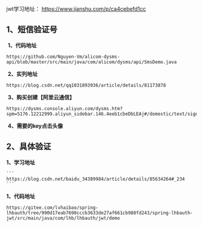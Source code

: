 jwt学习地址：
https://www.jianshu.com/p/ca4cebefd1cc

## 1、短信验证号

​	**1、代码地址**
      <!--wxstudy 【阿里云的账号】 -->

```
https://github.com/Nguyen-Vm/alicom-dysms-api/blob/master/src/main/java/com/alicom/dysms/api/SmsDemo.java
```

​	**2、实列地址**

```
https://blog.csdn.net/qq1031893936/article/details/81173878
```

​	**3、购买创建【阿里云通信】**

```
https://dysms.console.aliyun.com/dysms.htm?spm=5176.12212999.aliyun_sidebar.146.4eeb1cbeDbLEAj#/domestic/text/sign/add
```

​	**4、需要的key点击头像**

## 2、具体验证

  **1、学习地址**
   	
   	```
   	https://blog.csdn.net/baidu_34389984/article/details/85634264#_234
   	```
  **1、代码地址**
   	
   ```
   https://gitee.com/lvhaibao/spring-lhbauth/tree/990d17eab7690cccb3633de27af661cb988fd243/spring-lhbauth-jwt/src/main/java/com/lhb/lhbauth/jwt/demo
   ```

   


